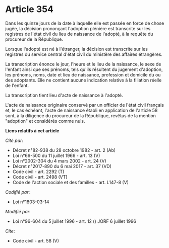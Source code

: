 # Article 354

Dans les quinze jours de la date à laquelle elle est passée en force de chose jugée, la décision prononçant l'adoption
plénière est transcrite sur les registres de l'état civil du lieu de naissance de l'adopté, à la requête du procureur de la
République.

Lorsque l'adopté est né à l'étranger, la décision est transcrite sur les registres du service central d'état civil du
ministère des affaires étrangères.

La transcription énonce le jour, l'heure et le lieu de la naissance, le sexe de l'enfant ainsi que ses prénoms, tels qu'ils
résultent du jugement d'adoption, les prénoms, noms, date et lieu de naissance, profession et domicile du ou des adoptants.
Elle ne contient aucune indication relative à la filiation réelle de l'enfant.

La transcription tient lieu d'acte de naissance à l'adopté.

L'acte de naissance originaire conservé par un officier de l'état civil français et, le cas échéant, l'acte de naissance
établi en application de l'article 58 sont, à la diligence du procureur de la République, revêtus de la mention "adoption" et
considérés comme nuls.

**Liens relatifs à cet article**

_Cité par_:

  - Décret n°82-938 du 28 octobre 1982 - art. 2 (Ab)
  - Loi n°66-500 du 11 juillet 1966 - art. 13 (V)
  - Loi n°2002-304 du 4 mars 2002 - art. 24 (V)
  - Décret n°2017-890 du 6 mai 2017 - art. 37 (VD)
  - Code civil - art. 2292 (T)
  - Code civil - art. 2498 (VT)
  - Code de l'action sociale et des familles - art. L147-8 (V)

_Codifié par_:

  - Loi n°1803-03-14

_Modifié par_:

  - Loi n°96-604 du 5 juillet 1996 - art. 12 () JORF 6 juillet 1996

_Cite_:

  - Code civil - art. 58 (V)
